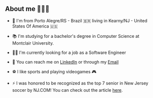 
## About me 🙎🏻‍♂️ <br>

- 📌 I'm from Porto Alegre/RS - Brazil 🇧🇷 living in Kearny/NJ - United States Of America 🇺🇸

- 📚 I'm studying for a bachelor's degree in Computer Science at Montclair University.

- 👨‍💻 I'm currently looking for a job as a Software Engineer

- 📧 You can reach me on [LinkedIn](https://www.linkedin.com/in/gabriel-dalpian) or through my [Email](gabrieldalpian1227@gmail.com)

- ⚽ I like sports and playing videogames 🎮

- ⚡ I was honored to be recognized as the top 7 senior in New Jersey soccer by NJ.COM! You can check out the article [here](https://www.nj.com/highschoolsports/2021/10/the-top-100-seniors-in-nj-boys-soccer-in-2021-our-picks-your-votes.html).
